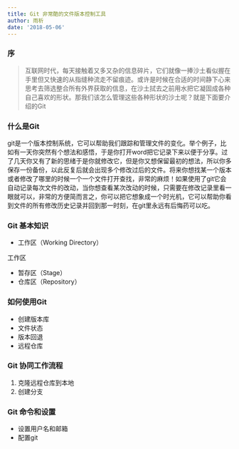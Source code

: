 ```yaml
---
title: Git 非常酷的文件版本控制工具
author: 雨析
date: '2018-05-06'
---
```

### 序
> 互联网时代，每天接触着又多又杂的信息碎片，它们就像一捧沙土看似握在手里但又快速的从指缝种流走不留痕迹。或许是时候在合适的时间静下心来思考去筛选整合所有外界获取的信息，在沙土拭去之前用水把它凝固成各种自己喜欢的形状。那我们该怎么管理这些各种形状的沙土呢？就是下面要介绍的Git

### 什么是Git
git是一个版本控制系统，它可以帮助我们跟踪和管理文件的变化。举个例子，比如有一天你突然有个想法和感悟，于是你打开word把它记录下来以便于分享。过了几天你又有了新的思绪于是你就修改它，但是你又想保留最初的想法，所以你多保存一份备份，以此反复后就会出现多个修改过后的文件。将来你想找某一个版本或者修改了哪里的时候一个一个文件打开查找，非常的麻烦！如果使用了git它会自动记录每次文件的改动，当你想查看某次改动的时候，只需要在修改记录里看一眼就可以，非常的方便简而言之，你可以把它想象成一个时光机，它可以帮助你看到文件的所有修改历史记录并回到那一时刻，在git里永远有后悔药可以吃。
### Git 基本知识

- 工作区（Working Directory）

工作区

- 暂存区（Stage）
- 仓库区（Repository）
### 如何使用Git

- 创建版本库
- 文件状态
- 版本回退
- 远程仓库
### Git 协同工作流程

1. 克隆远程仓库到本地
2. 创建分支
### Git 命令和设置

- 设置用户名和邮箱
- 配置git
